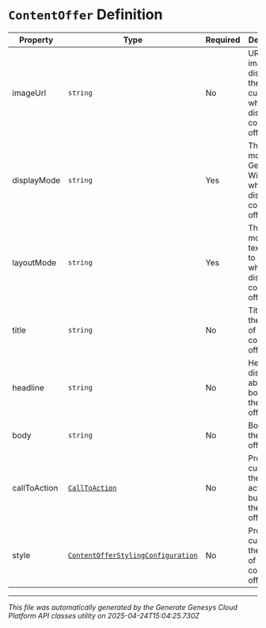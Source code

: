 # `ContentOffer` Definition

| Property | Type | Required | Description |
|----------|------|----------|-------------|
| imageUrl | `string` | No | URL for image displayed to the customer when displaying content offer. |
| displayMode | `string` | Yes | The display mode of Genesys Widgets when displaying content offer. |
| layoutMode | `string` | Yes | The layout mode of the text shown to the user when displaying content offer. |
| title | `string` | No | Title used in the header of the content offer. |
| headline | `string` | No | Headline displayed above the body text of the content offer. |
| body | `string` | No | Body text of the content offer. |
| callToAction | [`CallToAction`](calltoaction-definition.md) | No | Properties customizing the call to action button on the content offer. |
| style | [`ContentOfferStylingConfiguration`](contentofferstylingconfiguration-definition.md) | No | Properties customizing the styling of the content offer. |

---

*This file was automatically generated by the Generate Genesys Cloud Platform API classes utility on 2025-04-24T15:04:25.730Z*